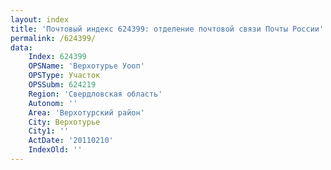 ```yaml
---
layout: index
title: 'Почтовый индекс 624399: отделение почтовой связи Почты России'
permalink: /624399/
data:
    Index: 624399
    OPSName: 'Верхотурье Уооп'
    OPSType: Участок
    OPSSubm: 624219
    Region: 'Свердловская область'
    Autonom: ''
    Area: 'Верхотурский район'
    City: Верхотурье
    City1: ''
    ActDate: '20110210'
    IndexOld: ''
---
```

